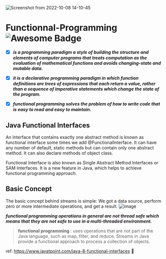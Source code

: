 ![Screenshot from 2022-10-08 14-10-45](https://user-images.githubusercontent.com/59446813/194709356-931b64f6-2845-4571-a2d4-a6d376c1e056.png)

# Functionnal-Programming <img src="https://cdn.rawgit.com/sindresorhus/awesome/d7305f38d29fed78fa85652e3a63e154dd8e8829/media/badge.svg" alt="Awesome Badge"/>



 - [x] ***is a programming paradigm a style of building the structure and elements of computer programs that treats computation as the evaluation of mathematical functions and avoids changing-state and mutable data.***

 

 

 - [x] ***it is a declarative programming paradigm in which function
       definitions are trees of expressions that each return a value,
       rather than a sequence of imperative statements which change the
       state of the program.***

  

 - [x] ***functional programming solves the problem of how to write code that is easy to read and easy to maintain.***


## Java Functional Interfaces
An Interface that contains exactly one abstract method is known as functional interface some times we add @FunctionalInterface. It can have any number of default, static methods but can contain only one abstract method. It can also declare methods of object class.

Functional Interface is also known as Single Abstract Method Interfaces or SAM Interfaces. It is a new feature in Java, which helps to achieve functional programming approach.

## Basic Concept
The basic concept behind streams is simple: We got a data source, perform zero or more intermediate operations, and get a result.
![image](https://user-images.githubusercontent.com/59446813/194681864-d7e14bfb-1072-4911-87a9-006ee3522c0b.png)

***functional programming operations in general are not thread safe which means that they are not safe to use in a multi-threaded environment.***

> **functional programming** : uses operations that are not part of the Java language, such as map, filter, and reduce.
 Streams in Java provide a functional approach to process a collection of objects.
 
 ref: https://www.javatpoint.com/java-8-functional-interfaces :link:


